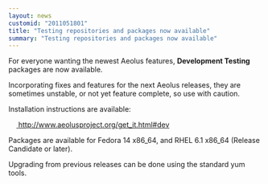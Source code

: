 ```yaml
---
layout: news
customid: "2011051801"
title: "Testing repositories and packages now available"
summary: "Testing repositories and packages now available"
---
```

For everyone wanting the newest Aeolus features, **Development Testing**
packages are now available.

Incorporating fixes and features for the next Aeolus releases, they are
sometimes unstable, or not yet feature complete, so use with caution.

Installation instructions are available:

&nbsp;&nbsp;&nbsp;&nbsp;[ http://www.aeolusproject.org/get_it.html#dev ][1]

Packages are available for Fedora 14 x86_64, and RHEL 6.1 x86_64 (Release
Candidate or later).

Upgrading from previous releases can be done using the standard yum tools.

 [1]: http://www.aeolusproject.org/get_it.html#dev "Instructions for the Aeolus Development Testing repository"